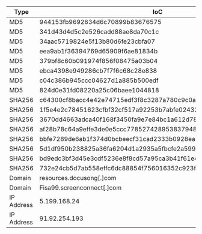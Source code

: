 | Type |IoC|
|------|---|
|MD5|944153fb9692634d6c70899b83676575|
|MD5|341d43d4d5c2e526cadd88ae8da70c1c|
|MD5|34aac5719824e5f13b80d6fe23cbfa07|
|MD5|eea9ab1f36394769d65909f6ae81834b|
|MD5|379bf8c60b091974f856f08475a03b04|
|MD5|ebca4398e949286cb7f7f6c68c28e838|
|MD5|c04c386b945ccc04627d1a885b500edf|
|MD5|824d0e31fd08220a25c06baee1044818|
|SHA256|c64300cf8bacc4e42e74715edf3f8c3287a780c9c0a38b0d9675d01e7e231f16|
|SHA256|1f5e4e2c78451623cfbf32cf517a92253b7abfe0243297c5ddf7dd1448e460d5 |
|SHA256|3670dd4663adca40f168f3450fa9e7e84bc1a612d78830004020b73bd40fcd71 |
|SHA256|af28b78c64a9effe3de0e5ccc778527428953837948d913d64dbd0fa45942021 |
|SHA256|bbfe7289de6ab1f374d0bcbeecf31cad2333b0928ea883ca13b9e733b58e27b1 |
|SHA256|5d1df950b238825a36fa6204d1a2935a5fbcfe2a5991a7fc69c74f476df67905 |
|SHA256|bd9edc3bf3d45e3cdf5236e8f8cd57a95ca3b41f61e4cd5c6c0404a83519058e |
|SHA256|732e24cb5d7ab558effc6dc88854f756016352c923ff5155dcb2eece35c19bc0 |
|Domain|resources.docusong[.]com|
|Domain|Fisa99.screenconnect[.]com|
|IP Address|5.199.168.24|
|IP Address|91.92.254.193|